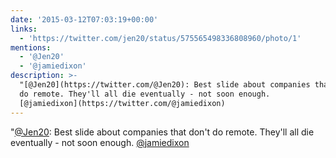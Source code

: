 ```yaml
---
date: '2015-03-12T07:03:19+00:00'
links:
  - 'https://twitter.com/jen20/status/575565498336808960/photo/1'
mentions:
  - '@Jen20'
  - '@jamiedixon'
description: >-
  "[@Jen20](https://twitter.com/@Jen20): Best slide about companies that don't
  do remote. They'll all die eventually - not soon enough. 
  [@jamiedixon](https://twitter.com/@jamiedixon)
---
```

"[@Jen20](https://twitter.com/@Jen20): Best slide about companies that don't do remote. They'll all die eventually - not soon enough.  [@jamiedixon](https://twitter.com/@jamiedixon)
